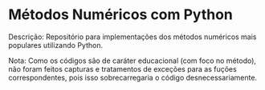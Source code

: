 # Métodos Numéricos com Python

Descrição: Repositório para implementações dos métodos numéricos mais populares utilizando Python.

Nota: Como os códigos são de caráter educacional (com foco no método), não foram feitos capturas e tratamentos de exceções para as fuções correspondentes, pois isso sobrecarregaria o código desnecessariamente.
